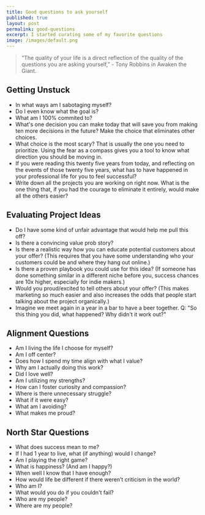 ```yaml
---
title: Good questions to ask yourself
published: true
layout: post
permalink: good-questions
excerpt: I started curating some of my favorite questions
image: /images/default.png
---
```


> “The quality of your life is a direct reflection of the quality of the questions you are asking yourself,” - Tony Robbins in Awaken the Giant.


## Getting Unstuck

* In what ways am I sabotaging myself?
* Do I even know what the goal is?
* What am I 100% commited to?
* What's one decision you can make today that will save you from making ten more decisions in the future? Make the choice that eliminates other choices.
* What choice is the most scary? That is usually the one you need to prioritize. Using the fear as a compass gives you a tool to know what direction you should be moving in.
* If you were reading this twenty five years from today, and reflecting on the events of those twenty five years, what has to have happened in your professional life for you to feel successful?
* Write down all the projects you are working on right now. What is the one thing that, if you had the courage to eliminate it entirely, would make all the others easier? 



## Evaluating Project Ideas


* Do I have some kind of unfair advantage that would help me pull this off?
* Is there a convincing value prob story?
* Is there a realistic way how you can educate potential customers about your offer? (This requires that you have some understanding who your customers could be and where they hang out online.)
* Is there a proven playbook you could use for this idea? (If someone has done something similar in a different niche before you, success chances are 10x higher, especially for indie makers.)
* Would you proud/excited to tell others about your offer? (This makes marketing so much easier and also increases the odds that people start talking about the project organically.)
* Imagine we meet again in a year in a bar to have a beer together. Q: "So this thing you did, what happened? Why didn't it work out?"

## Alignment Questions

* Am I living the life I choose for myself?
* Am I off center?
* Does how I spend my time align with what I value?
* Why am I actually doing this work?
* Did I love well?
* Am I utilizing my strengths?
* How can I foster curiosity and compassion?
* Where is there unnecessary struggle?
* What if it were easy?
* What am I avoiding?
* What makes me proud?

## North Star Questions

* What does success mean to me?
* If I had 1 year to live, what (if anything) would I change?
* Am I playing the right game?
* What is happiness? (And am I happy?)
* When well I know that I have enough?
* How would life be different if there weren’t criticism in the world?
* Who am I?
* What would you do if you couldn't fail?
* Who are my people?
* Where are my people?


